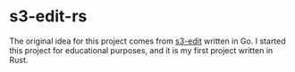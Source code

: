 # s3-edit-rs
The original idea for this project comes from  [s3-edit](https://github.com/tsub/s3-edit) written in Go. I started this project for educational purposes, and it is my first project written in Rust.


